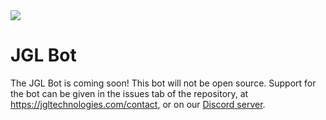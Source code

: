 <a href="https://jgltechnologies.com/discord">
<img src="https://discord.com/api/guilds/844418702430175272/embed.png">
</a>

# JGL Bot

The JGL Bot is coming soon! This bot will not be open source. Support for the bot can be given in the issues tab of the repository, at <a href="https://jgltechnologies.com/contact">https://jgltechnologies.com/contact</a>, or on our <a href="https://jgltechnologies.com/discord">Discord server</a>.
